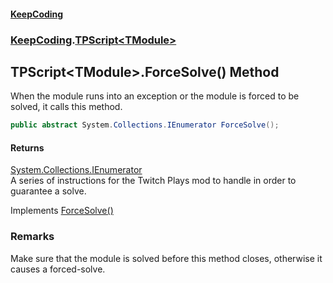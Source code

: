 #### [KeepCoding](index.md 'index')
### [KeepCoding](KeepCoding.md 'KeepCoding').[TPScript&lt;TModule&gt;](TPScript.TModule..md 'KeepCoding.TPScript&lt;TModule&gt;')
## TPScript&lt;TModule&gt;.ForceSolve() Method
When the module runs into an exception or the module is forced to be solved, it calls this method.  
```csharp
public abstract System.Collections.IEnumerator ForceSolve();
```
#### Returns
[System.Collections.IEnumerator](https://docs.microsoft.com/en-us/dotnet/api/System.Collections.IEnumerator 'System.Collections.IEnumerator')  
A series of instructions for the Twitch Plays mod to handle in order to guarantee a solve.

Implements [ForceSolve()](ITP.ForceSolve().md 'KeepCoding.ITP.ForceSolve()')  
### Remarks
Make sure that the module is solved before this method closes, otherwise it causes a forced-solve.  
